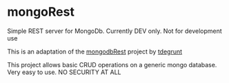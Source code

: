 mongoRest
=========

Simple REST server for MongoDb.  Currently DEV only.  Not for development use 

This is an adaptation of the [mongodbRest](https://github.com/tdegrunt/mongodb-rest.git) project by [tdegrunt](https://github.com/tdegrunt)

This project allows basic CRUD operations on a generic mongo database.  Very easy to use.  NO SECURITY AT ALL
